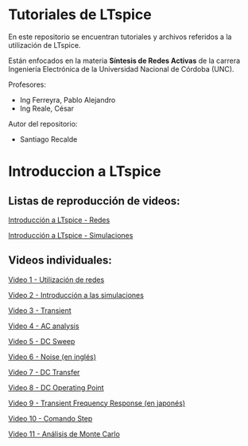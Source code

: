 # Tutoriales de LTspice

En este repositorio se encuentran tutoriales y archivos referidos a la utilización de LTspice. 

Están enfocados en la materia **Síntesis de Redes Activas** de la carrera Ingeniería Electrónica de la Universidad Nacional de Córdoba (UNC).

Profesores:

- Ing Ferreyra, Pablo Alejandro
- Ing Reale, César

Autor del repositorio:

- Santiago Recalde

# Introduccion a LTspice

## Listas de reproducción de videos:

[Introducción a LTspice - Redes](https://www.youtube.com/playlist?list=PLxwM1NQC2TeihNd_8CLKCSvofpcM-s0oi)

[Introducción a LTspice - Simulaciones](https://www.youtube.com/playlist?list=PLxwM1NQC2Teh6saVS6PoI5mnRQv0pNctu)

## Videos individuales:

[Video 1 - Utilización de redes](https://youtu.be/NaM_E_A4kUA)

[Video 2 - Introducción a las simulaciones](https://youtu.be/sGu-cLfD0Cw)

[Video 3 - Transient](https://youtu.be/8aswXkwjpRY)

[Video 4 - AC analysis](https://youtu.be/BURu8Q6Cb14)

[Video 5 - DC Sweep](https://youtu.be/5fZ7GgcgDa0)

[Video 6 - Noise (en inglés)](https://www.youtube.com/watch?v=hnhM3ejCjTw&ab_channel=trevortjes%2FTheRepairCaf%C3%A9)

[Video 7 - DC Transfer](https://youtu.be/5-CfX2qQSgs)

[Video 8 - DC Operating Point](https://youtu.be/Q_F5ED8XU7s)

[Video 9 - Transient Frequency Response (en japonés)](https://www.youtube.com/watch?v=eB5xjCYfo5Y)

[Video 10 - Comando Step](https://youtu.be/qyRVwmlB97M)

[Video 11 - Análisis de Monte Carlo](https://youtu.be/PnYpuhgI-Xs)
